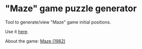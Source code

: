 # "Maze" game puzzle generator

Tool to generate/view "Maze" game initial positions.

Use it [ here](https://girobusan.github.io/maze-tool).

About the game: [Maze (1982)](https://boardgamegeek.com/boardgame/6268/maze)
